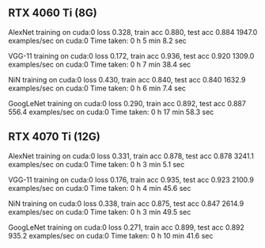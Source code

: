 ## RTX 4060 Ti (8G)
AlexNet training on cuda:0
loss 0.328, train acc 0.880, test acc 0.884
1947.0 examples/sec on cuda:0
Time taken: 0 h 5 min 8.2 sec

VGG-11 training on cuda:0
loss 0.172, train acc 0.936, test acc 0.920
1309.0 examples/sec on cuda:0
Time taken: 0 h 7 min 38.4 sec

NiN training on cuda:0
loss 0.430, train acc 0.840, test acc 0.840
1632.9 examples/sec on cuda:0
Time taken: 0 h 6 min 7.4 sec

GoogLeNet training on cuda:0
loss 0.290, train acc 0.892, test acc 0.887
556.4 examples/sec on cuda:0
Time taken: 0 h 17 min 58.3 sec

## RTX 4070 Ti (12G)
AlexNet training on cuda:0
loss 0.331, train acc 0.878, test acc 0.878
3241.1 examples/sec on cuda:0
Time taken: 0 h 3 min 5.1 sec

VGG-11 training on cuda:0
loss 0.176, train acc 0.935, test acc 0.923
2100.9 examples/sec on cuda:0
Time taken: 0 h 4 min 45.6 sec

NiN training on cuda:0
loss 0.338, train acc 0.875, test acc 0.847
2614.9 examples/sec on cuda:0
Time taken: 0 h 3 min 49.5 sec

GoogLeNet training on cuda:0
loss 0.271, train acc 0.899, test acc 0.892
935.2 examples/sec on cuda:0
Time taken: 0 h 10 min 41.6 sec
